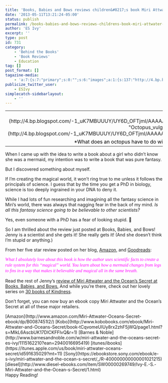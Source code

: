 ```yaml
---
title: 'Books, Babies and Bows reviews children&#8217;s book Miri Attwater and the Ocean&#8217;s Secret'
date: '2013-05-11T13:21:24-05:00'
status: publish
permalink: /books-babies-and-bows-reviews-childrens-book-miri-attwater-and-the-oceans-secret
author: 'ES Ivy'
excerpt: ''
type: post
id: 731
category:
    - 'Behind the Books'
    - 'Book Reviews'
    - Education
tag: []
post_format: []
tagazine-media:
    - 'a:7:{s:7:"primary";s:0:"";s:6:"images";a:1:{s:137:"http://4.bp.blogspot.com/-1_uK7MBUUUY/UY6D_OFTjmI/AAAAAAAAAVc/SjxtG8b77R4/s1600/Octopus_vulgaris_wikimedia+commons+by+Matthieu+Sontag.JPG";a:6:{s:8:"file_url";s:137:"http://4.bp.blogspot.com/-1_uK7MBUUUY/UY6D_OFTjmI/AAAAAAAAAVc/SjxtG8b77R4/s1600/Octopus_vulgaris_wikimedia+commons+by+Matthieu+Sontag.JPG";s:5:"width";i:256;s:6:"height";i:190;s:4:"type";s:5:"image";s:4:"area";i:48640;s:9:"file_path";s:0:"";}}s:6:"videos";a:0:{}s:11:"image_count";i:1;s:6:"author";s:8:"37195739";s:7:"blog_id";s:8:"40536089";s:9:"mod_stamp";s:19:"2013-05-11 18:21:24";}'
publicize_twitter_user:
    - ESIvy
simplecatch-sidebarlayout:
    - ''
---
```

<table cellpadding="0" cellspacing="0" class="tr-caption-container" style="margin-left: auto; margin-right: auto; text-align: center;"><tbody><tr><td style="text-align: center;">[![](http://4.bp.blogspot.com/-1_uK7MBUUUY/UY6D_OFTjmI/AAAAAAAAAVc/SjxtG8b77R4/s1600/Octopus_vulgaris_wikimedia+commons+by+Matthieu+Sontag.JPG "Octopus_vulgaris_wikimedia commons by Matthieu Sontag")](http://4.bp.blogspot.com/-1_uK7MBUUUY/UY6D_OFTjmI/AAAAAAAAAVc/SjxtG8b77R4/s1600/Octopus_vulgaris_wikimedia+commons+by+Matthieu+Sontag.JPG)</td></tr><tr><td class="tr-caption" style="text-align: center;"><span style="color: #000000;">*What does an octopus have to do with mermaids? Read Miri Attwater and the Ocean’s Secret and find out!*</span></td></tr></tbody></table>

When I came up with the idea to write a book about a girl who didn’t know she was a mermaid, my intention was to write a book that was pure fantasy.

But I discovered something about myself.

If I’m creating the magical world, it won’t ring true to me unless it follows the principals of science. I guess that by the time you get a PhD in biology, science is too deeply ingrained in your DNA to deny it.

While I had lots of fun researching and imagining all the fantasy science in Miri’s world, there was always that nagging fear in the back of my mind. *Is all this fantasy science going to be believable to other scientists?*

Yes, even someone with a PhD has a fear of looking stupid. 🙂

So I am thrilled about the review just posted at Books, Babies, and Bows! Jenny is a scientist and she gets it! She really gets it! (And she doesn’t think I’m stupid or anything.)

From her five star review posted on her blog, [Amazon](http://www.amazon.com/Miri-Attwater-Oceans-Secret-ebook/dp/B0087451I2/), and [Goodreads](http://www.goodreads.com/book/show/16100074-miri-attwater-and-the-ocean-s-secret):

<span style="background-color: white; line-height: 18px;">*<span style="color: blue; font-family: Georgia, Times New Roman, serif;"><span style="color: #ff00ff;">What I absolutely love about this book is how the author uses scientific facts to create a rule system for this “magical” world. You learn about how a mermaid changes from legs to fins in a way that makes it believable and magical all in the same breath.</span> </span>*</span>

Read the rest of Jenny’s [review of Miri Attwater and the Ocean’s Secret at Books, Babies, and Bows.](http://booksbabiesandbows.blogspot.com/2013/05/miri-attwater-and-oceans-secret-by-es.html) And while you’re there, check out her lovely series on [30 books of Kindness](http://booksbabiesandbows.blogspot.com/2013/04/30-books-of-kindness-complete-list.html).

Don’t forget, you can now buy an ebook copy Miri Attwater and the Ocean’s Secret at all of these major retailers.

<div style="text-align: left;"></div><div style="text-align: left;">[Amazon](http://www.amazon.com/Miri-Attwater-Oceans-Secret-ebook/dp/B0087451I2/)<span style="color: #444444; text-align: center;"> </span>[Kobo](http://www.kobobooks.com/ebook/Miri-Attwater-and-Oceans-Secret/book-tCqvomeUIUy8rx2zhF5jWQ/page1.html?s=MlkL6AscbUK17DlCKFFIvQ&r=1)<span style="color: #444444; text-align: center;"> </span>[Barnes &amp; Noble](http://www.barnesandnoble.com/w/miri-attwater-and-the-oceans-secret-es-ivy/1115162210?ean=2940016695419)<span style="color: #444444; text-align: center;"> </span>[itunes/ibooks](https://itunes.apple.com/us/book/miri-attwater-oceans-secret/id591635029?mt=11)<span style="color: #444444; text-align: center;"> </span>[Sony](https://ebookstore.sony.com/ebook/e-s-ivy/miri-attwater-and-the-ocean-s-secret/_/R-400000000000001021215)<span style="color: #444444; text-align: center;"> </span>[diesel](http://www.diesel-ebooks.com/item/SW00000269749/Ivy-E.-S.-Miri-Attwater-and-the-Ocean-s-Secret/1.html)</div><div style="text-align: left;"></div><div style="text-align: left;">Happy Reading!</div><div style="text-align: center;"></div>